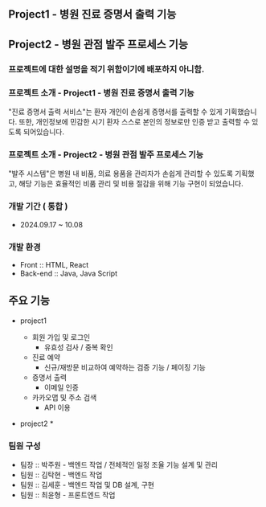 ## Project1 - 병원 진료 증명서 출력 기능
## Project2 - 병원 관점 발주 프로세스 기능
### 프로젝트에 대한 설명을 적기 위함이기에 배포하지 아니함.


### 프로젝트 소개 - Project1 - 병원 진료 증명서 출력 기능
"진료 증명서 출력 서비스"는 환자 개인이 손쉽게 증명서를 출력할 수 있게 기획했습니다.
또한, 개인정보에 민감한 시기 환자 스스로 본인의 정보로만 인증 받고 출력할 수 있도록 되어있습니다.

### 프로젝트 소개 - Project2 - 병원 관점 발주 프로세스 기능 
"발주 시스템"은 병원 내 비품, 의료 용품을 관리자가 손쉽게 관리할 수 있도록 기획했고,
해당 기능은 효율적인 비품 관리 및 비용 절감을 위해 기능 구현이 되었습니다.

### 개발 기간 ( 통합 )

* 2024.09.17 ~ 10.08

### 개발 환경
* Front :: HTML, React
* Back-end :: Java, Java Script

## 주요 기능
* project1
	* 회원 가입 및 로그인
		*  유효성 검사 / 중복 확인
	* 진료 예약 
		* 신규/재방문 비교하여 예약하는 검증 기능 / 페이징 기능
	* 증명서 출력 
		* 이메일 인증
	* 카카오맵 및 주소 검색 
		* API 이용

* project2
	* 


### 팀원 구성
* 팀장 :: 박주원 - 백엔드 작업 / 전체적인 일정 조율 기능 설계 및 관리
* 팀원 :: 김탁현 - 백엔드 작업 
* 팀원 :: 김세훈 - 백엔드 작업 및 DB 설계, 구현
* 팀원 :: 최윤형 - 프론트엔드 작업

